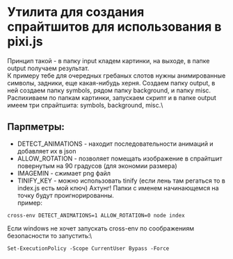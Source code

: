 Утилита для создания спрайтшитов для использования в pixi.js
===
Принцип такой - в папку input кладем картинки, на выходе, в папке output получаем результат.\
К примеру тебе для очередных гребаных слотов нужны анимированные символы, задники, еще какая-нибудь херня. Создаем папку output, в ней создаем папку symbols, рядом папку background, и папку misc. Распихиваем по папкам картинки, запускаем скрипт и в папке output имеем три спрайтшита: symbols, background, misc.\

Парпметры:
---
- DETECT_ANIMATIONS - находит последовательности анимаций и добавляет их в json
- ALLOW_ROTATION - позволяет помещать изображение в спрайтшит повернутым на 90 градусов (для экономии размера)
- IMAGEMIN - сжимает png файл
- TINIFY_KEY - можно использовать tinify (если лень там регаться то в index.js есть мой ключ)
Ахтунг! Папки с именем начинающемся на точку будут проигнорированны.\
пример:
```
cross-env DETECT_ANIMATIONS=1 ALLOW_ROTATION=0 node index
```
Если windows не хочет запускать cross-env по соображениям безопасности то запустить:\
```
Set-ExecutionPolicy -Scope CurrentUser Bypass -Force
```